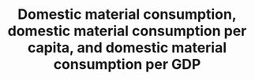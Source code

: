---
actual_indicator_available: Personal Consumption Expenditure, Goods
actual_indicator_available_description: "Goods purchased by \u201Cpersons\u201D\u2014\
  that is, by households and by nonprofit institutions serving households (NPISHs)\u2014\
  who are resident in the United States."
comments_and_limitations: Values are nominal
data_non_statistical: false
date_metadata_updated: '2017-10-20'
date_of_national_source_publication: 9/2017
goal_meta_link: http://unstats.un.org/sdgs/files/metadata-compilation/Metadata-Goal-12.pdf
goal_meta_link_page: 3
graph: longitudinal
graph_status_notes: Graphed
graph_title: US personal consumption expenditure (goods) per capita in millions of
  US dollars
graph_type: line
graph_type_description: Line graph
has_metadata: true
indicator: 12.2.2
indicator_definition: Domestic Material Consumption (DMC) is a standard material flow
  accounting (MFA) indicator and reports the apparent consumption of materials in
  a national economy. It is calculated as direct imports (IM) of material plus domestic
  extraction (DE) of materials minus direct exports (EX) of materials measured in
  metric tonnes. DMC measures the amount of materials that are used in economic processes.
  It does not include materials that are mobilized the process of domestic extraction
  but do not enter the economic process. DMC is based on official economic statistics
  and it requires some modelling to adapt the source data to the methodological requirements
  of the MFA. The accounting standard and accounting methods are set out in the EUROSTAT
  guidebooks for MFA accounts in the latest edition of 2013. MFA accounting is also
  part of the central framework of the System of integrated EnvironmentalEconomic
  Accounts (SEEA).
indicator_name: Domestic material consumption, domestic material consumption per capita,
  and domestic material consumption per GDP
indicator_variable: dmstc_mtrl_cnsmptn_pr_cpt
layout: indicator
method_of_computation: DMC reports the amount of materials that are used that are
  used in a national economy. DMC is a territorial (production side) indicator. DMC
  also presents the amount of material that needs to be handled within an economy,
  which is either added to material stocks of buildings and transport infrastructure
  or used to fuel the economy as material throughput. DMC describes the physical dimension
  of economic processes and interactions. It can also be interpreted as long-term
  waste equivalent. Per-capita DMC describes the average level of material use in
  an economy ' an environmental pressure indicator - and is also referred to as metabolic
  profile.
periodicity: Annual
permalink: /12-2-2/
published: true
reporting_status: complete
scheduled_update_by_national_source: '2017-10-20'
sdg_goal: 12
source_agency_staff_email: Andrew.Craig@bea.gov
source_agency_staff_name: Andrew Craig
source_agency_survey_dataset: Total personal consumption expenditures (PCE) by state
  (millions of dollars)
source_notes: null
source_title: null
source_url: http://www.bea.gov/iTable/iTableHtml.cfm?reqid=70&step=10&isuri=1&7003=1&7035=-1&7004=x&7005=-1&7006=00000&7036=-1&7001=61&7002=6&7090=70&7007=2015&7093=levels
target: By 2030, achieve the sustainable management and efficient use of natural resources.
target_id: '12.2'
time_period: 2000-2016
title: Domestic material consumption, domestic material consumption per capita, and
  domestic material consumption per GDP
un_custodial_agency: 'UNEP (Partnering Agencies: OECD)'
un_designated_tier: '2'
unit_of_measure: 'Domestic Material Consumption: Millions of Dollars, Per Capita:
  Dollars'
variable_description: null
variable_notes: null
---